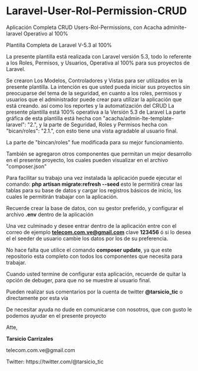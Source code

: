# Laravel-User-Rol-Permission-CRUD
Aplicación Completa CRUD Users-Rol-Permissions, con Acacha adminlte-laravel Operativo al 100%

Plantilla Completa de Laravel V-5.3 al 100% 

La presente plantilla está realizada con Laravel versión 5.3, todo lo referente a los Roles, Permisos, y Usuarios, Operativa al 100% para sus proyectos de Laravel.

Se crearon Los Modelos, Controladores y Vistas para ser utilizados en la presente plantilla.
La intención es que usted pueda iniciar sus proyectos sin preocuparse del tema de la seguridad, en cuanto a los roles, permisos y usuarios que el administrador puede crear para utilizar la aplicación que está creando. así como los reportes y la automatización del CRUD
La presente plantilla está 100% operativa a la Versión 5.3 de Laravel
La parte gráfica de esta plantilla está hecha con "acacha/admin-lte-template-laravel": "2.", y la parte de Seguridad, Roles y Permisos hecha con "bican/roles": "2.1.", con esto tiene una vista agradable al usuario final.

La parte de "bincan/roles" fue modificada para su mejor funcionamiento.

También se agregaron otros componentes que permitan un mejor desarrollo en el presente proyecto, los cuales pueden visualizar en el archivo "composer.json"

Para facilitar su trabajo una vez instalada la aplicación puede ejecutar el comando: <b>php artisan migrate:refresh --seed</b>
esto le permitirá crear las tablas para su base de datos y cargar los registros básicos de inicio, los cuales le permitirán trabajar con la aplicación.

Recuerde crear la base de datos, con su gestor preferido, y configurar el archivo <b>.env</b> dentro de la aplicación

Una vez culminado y desee entrar dentro de la aplicación entre con el correo de ejemplo <b>telecom.com.ve@gmail.com</b> clave <b>123456</b> ó si lo desea el el seeder de usuario cambie los datos por los de su preferencia.

No hace falta que utilice el comando <b>composer update</b>, ya que este repositorio esta completo con todos los componentes que necesita para trabajar.

Cuando usted termine de configurar esta aplicación, recuerde de quitar la opción de debuger, para que no se muestre al usuario final.

Pueden realizar sus comentarios por la cuenta de twitter <b>@tarsicio_tic</b> o directamente por esta vía

De necesitar ayuda no dude en comunicarse con nosotros, que con gusto le podemos ayudar en el presente proyecto

Atte,
<p>
<b>Tarsicio Carrizales</b><p>
telecom.com.ve@gmail.com<p>
Twitter: https://twitter.com/@tarsicio_tic
